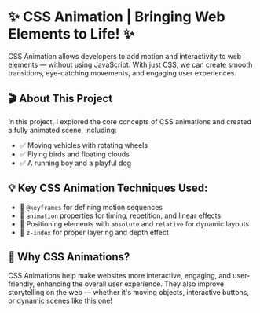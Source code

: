 # ✨ CSS Animation | Bringing Web Elements to Life! ✨

CSS Animation allows developers to add motion and interactivity to web elements — without using JavaScript. With just CSS, we can create smooth transitions, eye-catching movements, and engaging user experiences.

## 🎬 About This Project
In this project, I explored the core concepts of CSS animations and created a fully animated scene, including:
- ✅ Moving vehicles with rotating wheels  
- ✅ Flying birds and floating clouds  
- ✅ A running boy and a playful dog  

## 💡 Key CSS Animation Techniques Used:
- 🎯 `@keyframes` for defining motion sequences  
- 🎯 `animation` properties for timing, repetition, and linear effects  
- 🎯 Positioning elements with `absolute` and `relative` for dynamic layouts  
- 🎯 `z-index` for proper layering and depth effect  

## 🚀 Why CSS Animations?
CSS Animations help make websites more interactive, engaging, and user-friendly, enhancing the overall user experience. They also improve storytelling on the web — whether it's moving objects, interactive buttons, or dynamic scenes like this one!
